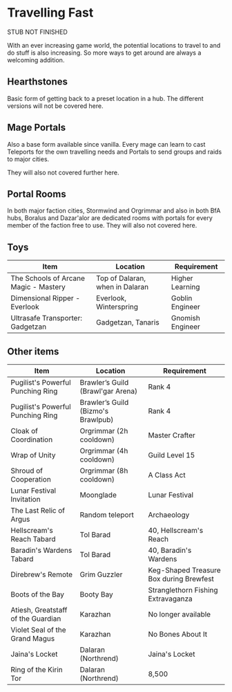 # Travelling Fast


STUB NOT FINISHED

With an ever increasing game world, the potential locations to travel to and do stuff is also increasing. So more ways to get around are always a welcoming addition.


## Hearthstones

Basic form of getting back to a preset location in a hub. The different versions will not be covered here.

## Mage Portals

Also a base form available since vanilla. Every mage can learn to cast Teleports for the own travelling needs and Portals to send groups and raids to major cities.

They will also not covered further here.

## Portal Rooms

In both major faction cities, Stormwind and Orgrimmar and also in both BfA hubs, Boralus and Dazar'alor are dedicated rooms with portals for every member of the faction free to use. They will also not covered here.

## Toys

| Item                                  | Location                           | Requirement     |
|---------------------------------------|------------------------------------|-----------------|
| The Schools of Arcane Magic - Mastery | Top of Dalaran, when in Dalaran    | Higher Learning |
| Dimensional Ripper - Everlook | Everlook, Winterspring   | Goblin Engineer  |
| Ultrasafe Transporter: Gadgetzan | Gadgetzan, Tanaris | Gnomish Engineer |

## Other items

| Item                                  | Location                           | Requirement     |
|---------------------------------------|------------------------------------|-----------------|
| Pugilist's Powerful Punching Ring     | Brawler’s Guild (Brawl'gar Arena)  | Rank 4          | 
| Pugilist's Powerful Punching Ring | Brawler’s Guild (Bizmo's Brawlpub) | Rank 4 |
| Cloak of Coordination                 | Orgrimmar (2h cooldown)            | Master Crafter  | 
| Wrap of Unity                         | Orgrimmar (4h cooldown)            | Guild Level 15  | 
| Shroud of Cooperation                                       | Orgrimmar (8h cooldown)  | A Class Act      | 
| Lunar Festival Invitation | Moonglade | Lunar Festival |
| The Last Relic of Argus | Random teleport | Archaeology |
| Hellscream's Reach Tabard  | Tol Barad | 40, Hellscream's Reach |
| Baradin's Wardens Tabard | Tol Barad | 40, Baradin's Wardens |
| Direbrew's Remote | Grim Guzzler | Keg-Shaped Treasure Box during Brewfest |
| Boots of the Bay | Booty Bay | Stranglethorn Fishing Extravaganza |
| Atiesh, Greatstaff of the Guardian | Karazhan | No longer available |
| Violet Seal of the Grand Magus | Karazhan | No Bones About It |
| Jaina's Locket | Dalaran (Northrend) | Jaina's Locket |
| Ring of the Kirin Tor | Dalaran (Northrend) | 8,500 |